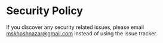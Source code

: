 # Security Policy

If you discover any security related issues, please email mskhoshnazar@gmail.com instead of using the issue tracker.
